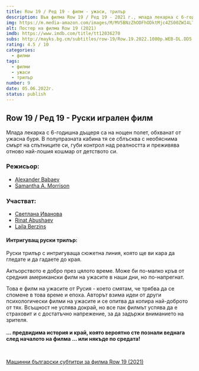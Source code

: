 ```yaml
---
title: Row 19 / Ред 19 - филм - ужаси, трилър
description: Във филма Row 19 / Ред 19 - 2021 г., млада лекарка с 6-годишна дъщеря е на нощен полет, обхваната от ужасна буря. Български субтитри.
img: https://m.media-amazon.com/images/M/MV5BNzZhODFhODktMjc4ZS00ZWI4LTliYmYtOWM5OTQxNTllY2UyXkEyXkFqcGdeQXVyNjcxMTIwNzU@._V1_.jpg
alt: Постер на филма Row 19 (2021)
imdb: https://www.imdb.com/title/tt12036270
subs: http://mayks.bg.cm/subtitles/row-19/Row.19.2022.1080p.WEB-DL.DD5.1.H.264-EVO.zip
rating: 4.5 / 10
categories:
  - филми
tags:
  - филми
  - ужаси
  - трилър
number: 9
date: 05.06.2022г.
status: publish
---
```


<div class="video">
  <video-player src="https://www.youtube.com/embed/s9U7-ITrNn0" />
</div>

## Row 19 / Ред 19 - Руски игрален филм

Млада лекарка с 6-годишна дъщеря са на нощен полет, обхванат от ужасна буря. В полупразната кабина тя се сблъсква с необяснима смърт на спътниците си, губи контрол над реалността и преживява отново най-лошия кошмар от детството си.


### Режисьор:

-   [Alexander Babaev](https://www.imdb.com/name/nm5192303)
-   [Samantha A. Morrison](https://www.imdb.com/name/nm6969536)


### Участват:

-   [Светлана Иванова](https://www.imdb.com/name/nm5380264)
-   [Rinat Abushaev](https://www.imdb.com/name/nm2486671)
-   [Laila Berzins](https://www.imdb.com/name/nm5389637)

<article-image 
  src="https://m.media-amazon.com/images/M/MV5BYmU3NTk1MTItZGNlZS00OTk1LWJkZTctOTA0M2VkYTM0MDZkXkEyXkFqcGdeQXVyNjcxMTIwNzU@._V1_.jpg"
  alt="Svetlana Ivanova and Marta Kessler in Ryad 19 (2021)"
/></article-image>
<article-image 
  src="https://m.media-amazon.com/images/M/MV5BMzdjZDgxNmQtYmY5MS00MWM0LWFlZTktZDhkNWFmZjgxMjA5XkEyXkFqcGdeQXVyNjcxMTIwNzU@._V1_.jpg"
  alt="Wolfgang Cerny in Ryad 19 (2021)"
/></article-image>
<article-image 
  src="https://m.media-amazon.com/images/M/MV5BZTZlOGYwMGMtYzYyZC00ZjJhLWEyYzctY2QzNDVlZGUwOTU0XkEyXkFqcGdeQXVyNjcxMTIwNzU@._V1_.jpg"
  alt="Viktoriya Korlyakova in Ryad 19 (2021)"
/></article-image>
<article-image 
  src="https://m.media-amazon.com/images/M/MV5BMGQyZTU4ODItYTljNC00YjRhLTk0OTktODllNjhjZDg0MTlhXkEyXkFqcGdeQXVyMTE0NjIzNTMw._V1_.jpg"
  alt="Marta Kessler in Ryad 19 (2021)"
/></article-image>
<article-image 
  src="https://m.media-amazon.com/images/M/MV5BODVlMDMxZDYtNTgxZi00NTc0LWFjNGItYzc3MjNmZmM4YmMwXkEyXkFqcGdeQXVyMTM1NTM4MzQx._V1_.jpg"
  alt="Viktoriya Korlyakova in Ryad 19 (2021)"
/></article-image>

#### Интригуващ руски трилър:

Руски трилър с интригуваща сюжетна линия, която ще ви кара да гледате и да гадаете до края. 

Актьорството е добро през цялото време. Може би по-малко кръв от средния американски филм на ужасите в наши дни, но по-напрегнат.

Това е филм на ужасите от Русия - което смятам, че трябва да се спомене в това време и епоха. Авторът взима идеи от други психологически филми на ужасите и се опитва да копира най-доброто от тях. Всъщност не успява докрай, но все пак филмът успява да е страховит и с достатъчно напрежение, за да задържи вниманието на зрителя.  
<br>
**... предвидима история и край, която вероятно сте познали веднага след началото на филма ... или някъде по средата!**

<br>

[Машинни български субтитри за филма Row 19 (2021)](http://mayks.bg.cm/subtitles/row-19/Row.19.2022.1080p.WEB-DL.DD5.1.H.264-EVO.zip)
